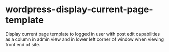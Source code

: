 # wordpress-display-current-page-template
Display current page template to logged in user with post edit capabilities as a column in admin view and in lower left corner of window when viewing front end of site.
